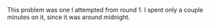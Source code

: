 This problem was one I attempted from round 1. I spent only a couple minutes on it, since it was around midnight. 